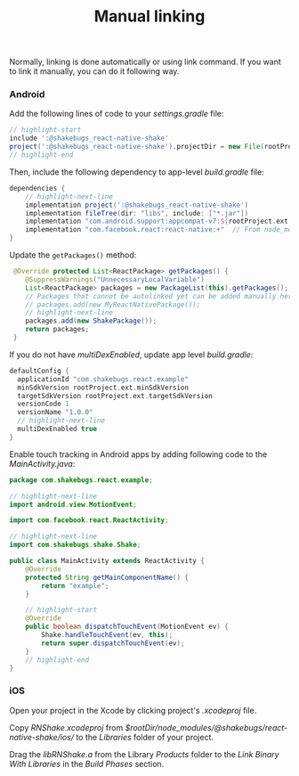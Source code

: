 ﻿---
id: manual-linking
title: Manual linking
---

Normally, linking is done automatically or using link command.
If you want to link it manually, you can do it following way.

### Android
Add the following lines of code to your *settings.gradle* file:

```groovy title="settings.gradle"
// highlight-start
include ':@shakebugs_react-native-shake'
project(':@shakebugs_react-native-shake').projectDir = new File(rootProject.projectDir, '../node_modules/@shakebugs/react-native-shake/android')
// highlight-end
```

Then, include the following dependency to app-level *build.gradle* file:

```groovy title="app/build.gradle"
dependencies {
    // highlight-next-line
    implementation project(':@shakebugs_react-native-shake')
    implementation fileTree(dir: "libs", include: ["*.jar"])
    implementation "com.android.support:appcompat-v7:${rootProject.ext.supportLibVersion}"
    implementation "com.facebook.react:react-native:+"  // From node_modules
}
```

Update the `getPackages()` method:

```java title="MainApplication.java"
 @Override protected List<ReactPackage> getPackages() {
    @SuppressWarnings("UnnecessaryLocalVariable")
    List<ReactPackage> packages = new PackageList(this).getPackages();
    // Packages that cannot be autolinked yet can be added manually here, for example:
    // packages.add(new MyReactNativePackage());
    // highlight-next-line
    packages.add(new ShakePackage());
    return packages;
 } 
```

If you do not have *multiDexEnabled*, update app level *build.gradle*:

```groovy title="app/build.gradle"
defaultConfig {
  applicationId "com.shakebugs.react.example"
  minSdkVersion rootProject.ext.minSdkVersion
  targetSdkVersion rootProject.ext.targetSdkVersion
  versionCode 1
  versionName "1.0.0"
  // highlight-next-line
  multiDexEnabled true
}
```

Enable touch tracking in Android apps by adding following code to the *MainActivity.java*:

```java title="MainActivity.java"
package com.shakebugs.react.example;

// highlight-next-line
import android.view.MotionEvent;

import com.facebook.react.ReactActivity;

// highlight-next-line
import com.shakebugs.shake.Shake;

public class MainActivity extends ReactActivity {
    @Override
    protected String getMainComponentName() {
        return "example";
    }

    // highlight-start
    @Override
    public boolean dispatchTouchEvent(MotionEvent ev) {
        Shake.handleTouchEvent(ev, this);
        return super.dispatchTouchEvent(ev);
    }
    // highlight-end
}
```


### iOS
Open your project in the Xcode by clicking project's *.xcodeproj* file.

Copy *RNShake.xcodeproj* from *$rootDir/node_modules/@shakebugs/react-native-shake/ios/* to the *Libraries* folder of your project.

Drag the *libRNShake.a* from the Library *Products* folder to the *Link Binary With Libraries* in the *Build Phases* section.
